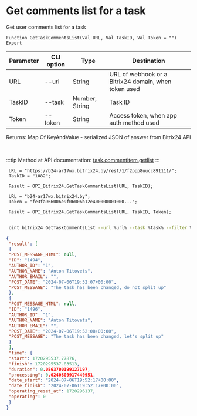 ﻿---
sidebar_position: 1
---

# Get comments list for a task
 Get user comments list for a task



`Function GetTaskCommentsList(Val URL, Val TaskID, Val Token = "") Export`

 | Parameter | CLI option | Type | Destination |
 |-|-|-|-|
 | URL | --url | String | URL of webhook or a Bitrix24 domain, when token used |
 | TaskID | --task | Number, String | Task ID |
 | Token | --token | String | Access token, when app auth method used |

 
 Returns: Map Of KeyAndValue - serialized JSON of answer from Bitrix24 API

<br/>

:::tip
Method at API documentation: [task.commentitem.getlist](https://dev.1c-bitrix.ru/rest_help/tasks/task/commentitem/getlist.php)
:::
<br/>


```bsl title="Code example"
 URL = "https://b24-ar17wx.bitrix24.by/rest/1/f2ppp8uucc891111/";
 TaskID = "1082";
 
 Result = OPI_Bitrix24.GetTaskCommentsList(URL, TaskID);
 
 URL = "b24-ar17wx.bitrix24.by";
 Token = "fe3fa966006e9f06006b12e400000001000...";
 
 Result = OPI_Bitrix24.GetTaskCommentsList(URL, TaskID, Token);
```
	


```sh title="CLI command example"
 
 oint bitrix24 GetTaskCommentsList --url %url% --task %task% --filter %filter% --token %token%

```

```json title="Result"
{
 "result": [
 {
 "POST_MESSAGE_HTML": null,
 "ID": "1494",
 "AUTHOR_ID": "1",
 "AUTHOR_NAME": "Anton Titovets",
 "AUTHOR_EMAIL": "",
 "POST_DATE": "2024-07-06T19:52:07+00:00",
 "POST_MESSAGE": "The task has been changed, do not split up"
 },
 {
 "POST_MESSAGE_HTML": null,
 "ID": "1496",
 "AUTHOR_ID": "1",
 "AUTHOR_NAME": "Anton Titovets",
 "AUTHOR_EMAIL": "",
 "POST_DATE": "2024-07-06T19:52:08+00:00",
 "POST_MESSAGE": "The task has been changed, let's split up"
 }
 ],
 "time": {
 "start": 1720295537.77876,
 "finish": 1720295537.83513,
 "duration": 0.0563700199127197,
 "processing": 0.0240809917449951,
 "date_start": "2024-07-06T19:52:17+00:00",
 "date_finish": "2024-07-06T19:52:17+00:00",
 "operating_reset_at": 1720296137,
 "operating": 0
 }
}
```
